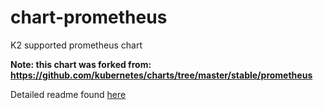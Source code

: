 # chart-prometheus
K2 supported prometheus chart

**Note: this chart was forked from: https://github.com/kubernetes/charts/tree/master/stable/prometheus**

Detailed readme found [here](./prometheus/README.md)